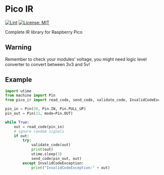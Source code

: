 # Pico IR

[![Lint](https://github.com/bartoszadamczyk/pico-ir/actions/workflows/lint.yml/badge.svg?branch=main)](https://github.com/bartoszadamczyk/pico-ir/actions/workflows/lint.yml)
[![License: MIT](https://img.shields.io/github/license/bartoszadamczyk/pico-ir)](https://github.com/bartoszadamczyk/pico-ir/blob/main/LICENSE)

Complete IR library for Raspberry Pico

## Warning

Remember to check your modules' voltage, you might need logic level converter to convert between 3v3 and 5v! 

## Example

```python
import utime
from machine import Pin
from pico_ir import read_code, send_code, validate_code, InvalidCodeException

pin_in = Pin(20, Pin.IN, Pin.PULL_UP)
pin_out = Pin(21, mode=Pin.OUT)

while True:
    out = read_code(pin_in)
    # ignore random signals 
    if out:
        try:
            validate_code(out)
            print(out)
            utime.sleep(3)
            send_code(pin_out, out)
        except InvalidCodeException:
            print("InvalidCodeException:" + out)
```
